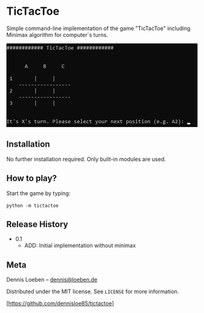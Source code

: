 # TicTacToe

Simple command-line implementation of the game "TicTacToe" including Minimax algorithm for computer´s turns.

![](tictactoe.png)

## Installation

No further installation required. Only built-in modules are used.

## How to play?

Start the game by typing:

`python -m tictactoe`

## Release History

* 0.1
    * ADD: Initial implementation without minimax

## Meta

Dennis Loeben – dennis@loeben.de

Distributed under the MIT license. See ``LICENSE`` for more information.

[https://github.com/dennisloe85/tictactoe]